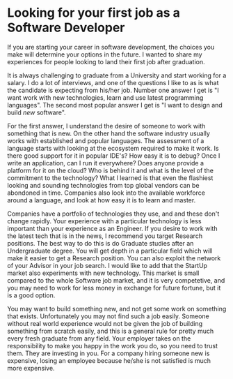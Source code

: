 # Looking for your first job as a Software Developer

If you are starting your career in software development, the choices you make will determine your options in the future. I wanted to share my experiences for people looking to land their first job after graduation.

It is always challenging to graduate from a University and start working for a salary. I do a lot of interviews, and one of the questions I like to as is what the candidate is expecting from his/her job. Number one answer I get is "I want work with new technologies, learn and use latest programming languages".  The second most popular answer I get is "I want to design and build _new_ software".

For the first answer, I understand the desire of someone to work with something that is new. On the other hand the software industry usually works with established and popular languages. The assessment of a language starts with looking at the ecosystem required to make it work. Is there good support for it in popular IDE's? How easy it is to debug? Once I write an application, can I run it everywhere? Does anyone provide a platform for it on the cloud? Who is behind it and what is the level of the commitment to the technology? What I learned is that even the flashiest looking and sounding technologies from top global vendors can be abondoned in time. Companies also look into the available workforce around a language, and look at how easy it is to learn and master. 

Companies have a portfolio of technologies they use, and and these don't change rapidly. Your experience with a particular technology is less important than your experience as an Engineer.  If you desire to work with the latest tech that is in the news, I recommend you target Research positions. The best way to do this is do Graduate studies after an Undergraduate degree. You will get depth in a particular field which will make it easier to get a Research position. You can also exploit the network of your Advisor in your job search. I would like to add that the StartUp market also experiments with new technology. This market is small compared to the whole Software job market, and it is very competetive, and you may need to work for less money in exchange for future fortune, but it is a good option.

You may want to build something new, and not get some work on something that exists. Unfortunately you may not find such a job easily. Someone without real world experience would not be given the job of building something from scratch easily, and this is a general rule for pretty much every fresh graduate from any field. Your employer takes on the responsibility to make you happy in the work you do, so you need to trust them. They are investing in you. For a company hiring someone new is expensive, losing an employee because he/she is not satisfied is much more expensive. 









